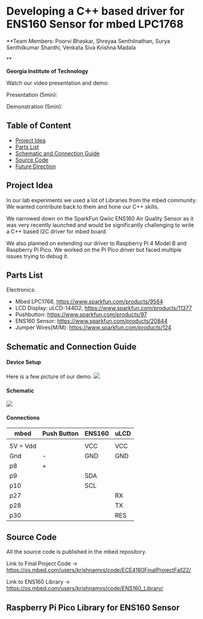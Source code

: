 # Developing a C++ based driver for ENS160 Sensor for mbed LPC1768

**Team Members: Poorvi Bhaskar, Shreyaa Senthilnathan, Surya Senthilkumar Shanthi, Venkata Siva Krishna Madala

**

**Georgia Institute of Technology**

Watch our video presentation and demo:

Presentation (5min): 

Demonstration (5min): 


## Table of Content
* [Project Idea](#project-idea)
* [Parts List](#parts-list)
* [Schematic and Connection Guide](#schematic-and-connection-guide)
* [Source Code](#source-code)
* [Future Direction](#future-direction)

## Project Idea

In our lab experiments we used a lot of Libraries from the mbed community. We wanted contribute back to them and hone our C++ skills. 

We narrowed down on the SparkFun Qwiic ENS160 Air Quality Sensor as it was very recently launched and would be significantly challenging to write a C++ based I2C driver for mbed board.

We also planned on extending our driver to Raspberry Pi 4 Model B and Raspberry Pi Pico. We worked on the Pi Pico driver but faced multiple issues trying to debug it.

## Parts List

Electronics:
* Mbed LPC1768, https://www.sparkfun.com/products/9564
* LCD Display: uLCD-144G2, https://www.sparkfun.com/products/11377
* Pushbutton: https://www.sparkfun.com/products/97
* ENS160 Sensor: https://www.sparkfun.com/products/20844 
* Jumper Wires(M/M): https://www.sparkfun.com/products/124

## Schematic and Connection Guide

#### Device Setup
Here is a few picture of our demo.
![](https://github.com/oscargao98/4180_Final_Project/blob/main/Setup.png)

#### Schematic
![](https://github.com/oscargao98/4180_Final_Project/blob/main/Schematic.png)

#### Connections
| mbed        |  Push Button |   ENS160  |    uLCD   | 
|-------------|--------------|-----------|-----------|
|             |              |           |           |
| 5V = Vdd    |              | VCC       | VCC       |
| Gnd         |  -           | GND       | GND       |
| p8          |  +           |           |           |
| p9          |              | SDA       |           |
| p10         |              | SCL       |           |
| p27         |              |           | RX        | 
| p28         |              |           | TX        |
| p30         |              |           | RES       |

## Source Code
All the source code is published in the mbed repository.

Link to Final Project Code -> https://os.mbed.com/users/krishnamvs/code/ECE4180FinalProjectFall22/

Link to ENS160 Library -> https://os.mbed.com/users/krishnamvs/code/ENS160_Library/

## Raspberry Pi Pico Library for ENS160 Sensor
